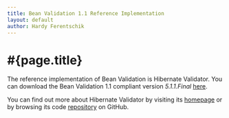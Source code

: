 ```yaml
---
title: Bean Validation 1.1 Reference Implementation
layout: default
author: Hardy Ferentschik
---
```


# #{page.title}

The reference implementation of Bean Validation is Hibernate Validator. You can download
the Bean Validation 1.1 compliant version _5.1.1.Final_
[here](http://sourceforge.net/projects/hibernate/files/hibernate-validator/5.1.1.Final/).

You can find out more about Hibernate Validator by visiting its [homepage](http://hibernate.org/validator)
or by browsing its code [repository](https://github.com/hibernate/hibernate-validator) on GitHub.